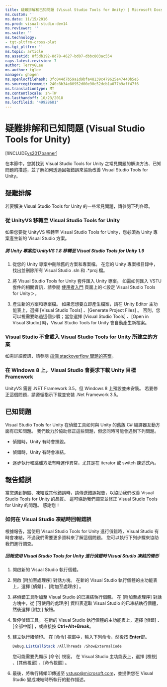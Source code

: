 ```yaml
---
title: 疑難排解和已知問題 (Visual Studio Tools for Unity) | Microsoft Docs
ms.custom: ''
ms.date: 11/15/2016
ms.prod: visual-studio-dev14
ms.reviewer: ''
ms.suite: ''
ms.technology:
- tgt-pltfrm-cross-plat
ms.tgt_pltfrm: ''
ms.topic: article
ms.assetid: 8f5db192-8d78-4627-bd07-dbbc803ac554
caps.latest.revision: 7
author: TerryGLee
ms.author: tglee
manager: ghogen
ms.openlocfilehash: 3fc044d7b59a1d9bfa48139c479625e47440b5e5
ms.sourcegitcommit: 240c8b34e80952d00e90c52dcb1a077b9aff47f6
ms.translationtype: MT
ms.contentlocale: zh-TW
ms.lasthandoff: 10/23/2018
ms.locfileid: "49928681"
---
```

# <a name="troubleshooting-and-known-issues-visual-studio-tools-for-unity"></a>疑難排解和已知問題 (Visual Studio Tools for Unity)
[!INCLUDE[vs2017banner](../includes/vs2017banner.md)]

  
在本節中，您將找到 Visual Studio Tools for Unity 之常見問題的解決方法、已知問題的描述，並了解如何透過回報錯誤來協助改善 Visual Studio Tools for Unity。  
  
## <a name="troubleshooting"></a>疑難排解  
 若要解決 Visual Studio Tools for Unity 的一些常見問題，請參閱下列各節。  
  
### <a name="migrating-from-unityvs-to-visual-studio-tools-for-unity"></a>從 UnityVS 移轉至 Visual Studio Tools for Unity  
 如果您要從 UnityVS 移轉至 Visual Studio Tools for Unity，您必須為 Unity 專案產生新的 Visual Studio 方案。  
  
##### <a name="to-migrate-your-unity-project-from-unityvs-18-to-visual-studio-tools-for-unity-19"></a>將 Unity 專案從 UnityVS 1.8 移轉至 Visual Studio Tools for Unity 1.9  
  
1.  從您的 Unity 專案中刪除舊的方案和專案檔。 在您的 Unity 專案根目錄中，找出並刪除所有 Visual Studio .sln 和 .*proj 檔。  
  
2.  將 Visual Studio Tools for Unity 套件匯入 Unity 專案。 如需如何匯入 VSTU 套件的相關資訊，請參閱 [使用者入門](../cross-platform/getting-started-with-visual-studio-tools-for-unity.md) 頁面上的＜設定 Visual Studio Tools for Unity＞。  
  
3.  產生新的方案和專案檔。 如果您想要立即產生檔案，請在 Unity Editor 主功能表上，選擇 [Visual Studio Tools] 、[Generate Project Files] 。 否則，您可以視需要略過這個步驟；當您選擇 [Visual Studio Tools] 、[Open in Visual Studio] 時，Visual Studio Tools for Unity 會自動產生新檔案。  
  
### <a name="visual-studio-wont-load-the-solution-that-visual-studio-tools-for-unity-created"></a>Visual Studio 不會載入 Visual Studio Tools for Unity 所建立的方案  
 如需詳細資訊，請參閱 [這個 stackoverflow 問題的答案](http://stackoverflow.com/a/24035907/36702)。  
  
### <a name="on-windows-8-visual-studio-asks-to-download-the-unity-target-framework"></a>在 Windows 8 上，Visual Studio 會要求下載 Unity 目標 Framework  
 UnityVS 需要 .NET Framework 3.5，但 Windows 8 上預設並未安裝。 若要修正這個問題，請遵循指示下載並安裝 .Net Framework 3.5。  
  
## <a name="known-issues"></a>已知問題  
 Visual Studio Tools for Unity 在偵錯工具如何與 Unity 的舊版 C# 編譯器互動方面有已知問題。 我們致力於協助修正這些問題，但您同時可能會遇到下列問題。  
  
-   偵錯時，Unity 有時會損毀。  
  
-   偵錯時，Unity 有時會凍結。  
  
-   逐步執行和跳離方法有時運作異常，尤其是在 iterator 或 switch 陳述式內。  
  
## <a name="reporting-errors"></a>報告錯誤  
 當您遇到損毀、凍結或其他錯誤時，請傳送錯誤報告，以協助我們改善 Visual Studio Tools for Unity 的品質。 這可協助我們調查並修正 Visual Studio Tools for Unity 的問題。 感謝您！  
  
### <a name="how-to-report-an-error-when-visual-studio-freezes"></a>如何在 Visual Studio 凍結時回報錯誤  
 根據報告，當使用 Visual Studio Tools for Unity 進行偵錯時，Visual Studio 有時會凍結，不過我們需要更多資料來了解這個問題。 您可以執行下列步驟來協助我們進行調查。  
  
##### <a name="to-report-that-visual-studio-freezes-while-debugging-with-visual-studio-tools-for-unity"></a>回報使用 Visual Studio Tools for Unity 進行偵錯時 Visual Studio 凍結的情形  
  
1. 開啟新的 Visual Studio 執行個體。  
  
2. 開啟 [附加至處理序] 對話方塊。 在新的 Visual Studio 執行個體的主功能表上，選擇 [偵錯] 、[附加至處理序] 。  
  
3. 將偵錯工具附加至 Visual Studio 的已凍結執行個體。 在 [附加至處理序]  對話方塊中，從 [可使用的處理序]  資料表選取 Visual Studio 的已凍結執行個體，然後選擇 [附加]  按鈕。  
  
4. 暫停偵錯工具。 在新的 Visual Studio 執行個體的主功能表上，選擇 [偵錯] 、[全部中斷]  ，或直接按 **Ctrl+Alt+Break**。  
  
5. 建立執行緒傾印。 在 [命令] 視窗中，輸入下列命令，然後按 **Enter**鍵。  
  
   ```powershell  
   Debug.ListCallStack /AllThreads /ShowExternalCode  
   ```  
  
    您可能需要先顯示 [命令]  視窗。 在 Visual Studio 主功能表上，選擇 [檢視] 、[其他視窗] 、[命令視窗] 。  
  
6. 最後，將執行緒傾印傳送至 [vstusp@microsoft.com](mailto:vstusp@microsoft.com)，並提供您在 Visual Studio 變成凍結時所執行的動作描述。

